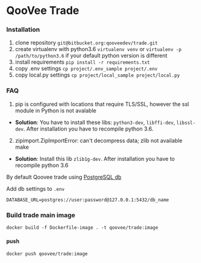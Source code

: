 # QooVee Trade

### Installation
1. clone repository `git@bitbucket.org:qooveedev/trade.git`
2. create virtualenv with python3.6 `virtualenv venv` or `virtualenv -p /path/to/python3.6` if your default python version is different
3. install requirements `pip install -r requirements.txt`
4. copy .env settings `cp project/.env_sample project/.env`
5. copy local.py settings `cp project/local_sample project/local.py`

### FAQ
1. pip is configured with locations that require TLS/SSL, however the ssl module in Python is not avalable
 - **Solution**: You have to install these libs: `python3-dev`, `libffi-dev`, `libssl-dev`. After installation you have to recompile python 3.6.

2. zipimport.ZipImportError: can't decompress data; zlib not available make
 - **Solution**: Install this lib `zlib1g-dev`. After installation you have to recompile python 3.6 

By default Qoovee trade using [PostgreSQL db](https://www.digitalocean.com/community/tutorials/postgresql-ubuntu-16-04-ru)

Add db settings to `.env`

`DATABASE_URL=postgres://user:password@127.0.0.1:5432/db_name`

### Build trade main image
`docker build -f Dockerfile-image . -t qoovee/trade:image`
#### push

`docker push qoovee/trade:image`
